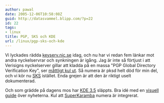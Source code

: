 ```yaml
---
author: pawal
date: 2005-12-06T10:58:08Z
guid: http://datasvammel.blipp.com/?p=22
id: 22
tags:
- linux
title: PGP, SKS och KDE
url: /linux/pgp-sks-och-kde
---
```


Vi lyckades rädda <a href="http://keyserv.nic.se/">keyserv.nic.se</a>
idag, och nu har vi redan fem länkar mot andra nyckelservrar och
synkningen är igång. Jag är inte så förtjust i att Verisigns
nyckelserver gillar att kladda på en massa "PGP Global Directory
Verification Key", ser
<a href="http://keyserv.nic.se:11371/pks/lookup?op=vindex&amp;search=pawal%40blipp.com&amp;fingerprint=on">måttligt
kul ut</a>. Så numera är pksd helt död för min del, och vi kör nu <a
href="http://www.nongnu.org/sks/">SKS</a> istället. Enda grejen är att
den är riktigt uselt dokumenterad.

Och som grädde på dagens mos har <a
href="http://www.kde.org/announcements/announce-3.5.php">KDE 3.5</a>
släppts. Bra idé med en <a
href="http://www.kde.org/announcements/visualguide-3.5.php">visuell
guide</a> över nyheterna. Kul att <a
href="http://www.superkaramba.com/">SuperKaramba</a> numera är
integrerat.
